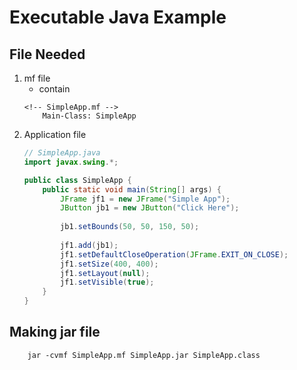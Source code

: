 # Executable Java Example

## File Needed

 1. mf file
    - contain
    ```
    <!-- SimpleApp.mf -->
        Main-Class: SimpleApp
    ```
 2. Application file
    ```java
    // SimpleApp.java
    import javax.swing.*;

    public class SimpleApp {    
        public static void main(String[] args) {
            JFrame jf1 = new JFrame("Simple App");
            JButton jb1 = new JButton("Click Here");
        
            jb1.setBounds(50, 50, 150, 50);
        
            jf1.add(jb1);    
            jf1.setDefaultCloseOperation(JFrame.EXIT_ON_CLOSE);
            jf1.setSize(400, 400);
            jf1.setLayout(null);
            jf1.setVisible(true);
        }
    }
    ```

## Making jar file
```
    jar -cvmf SimpleApp.mf SimpleApp.jar SimpleApp.class 
```